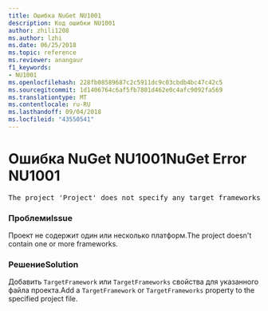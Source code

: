 ```yaml
---
title: Ошибка NuGet NU1001
description: Код ошибки NU1001
author: zhili1208
ms.author: lzhi
ms.date: 06/25/2018
ms.topic: reference
ms.reviewer: anangaur
f1_keywords:
- NU1001
ms.openlocfilehash: 228fb08589687c2c5911dc9c03cbdb4bc47c42c5
ms.sourcegitcommit: 1d1406764c6af5fb7801d462e0c4afc9092fa569
ms.translationtype: MT
ms.contentlocale: ru-RU
ms.lasthandoff: 09/04/2018
ms.locfileid: "43550541"
---
```

# <a name="nuget-error-nu1001"></a><span data-ttu-id="b83a0-103">Ошибка NuGet NU1001</span><span class="sxs-lookup"><span data-stu-id="b83a0-103">NuGet Error NU1001</span></span>

<pre>The project 'Project' does not specify any target frameworks in 'ProjectFile'</pre>

### <a name="issue"></a><span data-ttu-id="b83a0-104">Проблеми</span><span class="sxs-lookup"><span data-stu-id="b83a0-104">Issue</span></span>
<span data-ttu-id="b83a0-105">Проект не содержит один или несколько платформ.</span><span class="sxs-lookup"><span data-stu-id="b83a0-105">The project doesn't contain one or more frameworks.</span></span>

### <a name="solution"></a><span data-ttu-id="b83a0-106">Решение</span><span class="sxs-lookup"><span data-stu-id="b83a0-106">Solution</span></span>
<span data-ttu-id="b83a0-107">Добавить `TargetFramework` или `TargetFrameworks` свойства для указанного файла проекта.</span><span class="sxs-lookup"><span data-stu-id="b83a0-107">Add a `TargetFramework` or `TargetFrameworks` property to the specified project file.</span></span>
